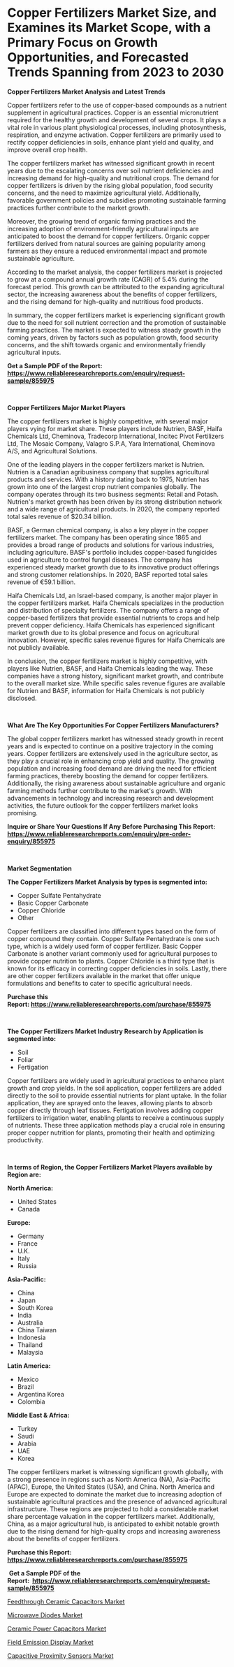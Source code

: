 <p><h1>Copper Fertilizers Market Size, and Examines its Market Scope, with a Primary Focus on Growth Opportunities, and Forecasted Trends Spanning from 2023 to 2030</h1></p><p><strong>Copper Fertilizers Market Analysis and Latest Trends</strong></p>
<p><p>Copper fertilizers refer to the use of copper-based compounds as a nutrient supplement in agricultural practices. Copper is an essential micronutrient required for the healthy growth and development of several crops. It plays a vital role in various plant physiological processes, including photosynthesis, respiration, and enzyme activation. Copper fertilizers are primarily used to rectify copper deficiencies in soils, enhance plant yield and quality, and improve overall crop health.</p><p>The copper fertilizers market has witnessed significant growth in recent years due to the escalating concerns over soil nutrient deficiencies and increasing demand for high-quality and nutritional crops. The demand for copper fertilizers is driven by the rising global population, food security concerns, and the need to maximize agricultural yield. Additionally, favorable government policies and subsidies promoting sustainable farming practices further contribute to the market growth.</p><p>Moreover, the growing trend of organic farming practices and the increasing adoption of environment-friendly agricultural inputs are anticipated to boost the demand for copper fertilizers. Organic copper fertilizers derived from natural sources are gaining popularity among farmers as they ensure a reduced environmental impact and promote sustainable agriculture.</p><p>According to the market analysis, the copper fertilizers market is projected to grow at a compound annual growth rate (CAGR) of 5.4% during the forecast period. This growth can be attributed to the expanding agricultural sector, the increasing awareness about the benefits of copper fertilizers, and the rising demand for high-quality and nutritious food products.</p><p>In summary, the copper fertilizers market is experiencing significant growth due to the need for soil nutrient correction and the promotion of sustainable farming practices. The market is expected to witness steady growth in the coming years, driven by factors such as population growth, food security concerns, and the shift towards organic and environmentally friendly agricultural inputs.</p></p>
<p><strong>Get a Sample PDF of the Report:&nbsp; <a href="https://www.reliableresearchreports.com/enquiry/request-sample/855975">https://www.reliableresearchreports.com/enquiry/request-sample/855975</a></strong></p>
<p>&nbsp;</p>
<p><strong>Copper Fertilizers Major Market Players</strong></p>
<p><p>The copper fertilizers market is highly competitive, with several major players vying for market share. These players include Nutrien, BASF, Haifa Chemicals Ltd, Cheminova, Tradecorp International, Incitec Pivot Fertilizers Ltd, The Mosaic Company, Valagro S.P.A, Yara International, Cheminova A/S, and Agricultural Solutions. </p><p>One of the leading players in the copper fertilizers market is Nutrien. Nutrien is a Canadian agribusiness company that supplies agricultural products and services. With a history dating back to 1975, Nutrien has grown into one of the largest crop nutrient companies globally. The company operates through its two business segments: Retail and Potash. Nutrien's market growth has been driven by its strong distribution network and a wide range of agricultural products. In 2020, the company reported total sales revenue of $20.34 billion.</p><p>BASF, a German chemical company, is also a key player in the copper fertilizers market. The company has been operating since 1865 and provides a broad range of products and solutions for various industries, including agriculture. BASF's portfolio includes copper-based fungicides used in agriculture to control fungal diseases. The company has experienced steady market growth due to its innovative product offerings and strong customer relationships. In 2020, BASF reported total sales revenue of €59.1 billion.</p><p>Haifa Chemicals Ltd, an Israel-based company, is another major player in the copper fertilizers market. Haifa Chemicals specializes in the production and distribution of specialty fertilizers. The company offers a range of copper-based fertilizers that provide essential nutrients to crops and help prevent copper deficiency. Haifa Chemicals has experienced significant market growth due to its global presence and focus on agricultural innovation. However, specific sales revenue figures for Haifa Chemicals are not publicly available.</p><p>In conclusion, the copper fertilizers market is highly competitive, with players like Nutrien, BASF, and Haifa Chemicals leading the way. These companies have a strong history, significant market growth, and contribute to the overall market size. While specific sales revenue figures are available for Nutrien and BASF, information for Haifa Chemicals is not publicly disclosed.</p></p>
<p>&nbsp;</p>
<p><strong>What Are The Key Opportunities For Copper Fertilizers Manufacturers?</strong></p>
<p><p>The global copper fertilizers market has witnessed steady growth in recent years and is expected to continue on a positive trajectory in the coming years. Copper fertilizers are extensively used in the agriculture sector, as they play a crucial role in enhancing crop yield and quality. The growing population and increasing food demand are driving the need for efficient farming practices, thereby boosting the demand for copper fertilizers. Additionally, the rising awareness about sustainable agriculture and organic farming methods further contribute to the market's growth. With advancements in technology and increasing research and development activities, the future outlook for the copper fertilizers market looks promising.</p></p>
<p><strong>Inquire or Share Your Questions If Any Before Purchasing This Report: <a href="https://www.reliableresearchreports.com/enquiry/pre-order-enquiry/855975">https://www.reliableresearchreports.com/enquiry/pre-order-enquiry/855975</a></strong></p>
<p>&nbsp;</p>
<p><strong>Market Segmentation</strong></p>
<p><strong>The Copper Fertilizers Market Analysis by types is segmented into:</strong></p>
<p><ul><li>Copper Sulfate Pentahydrate</li><li>Basic Copper Carbonate</li><li>Copper Chloride</li><li>Other</li></ul></p>
<p><p>Copper fertilizers are classified into different types based on the form of copper compound they contain. Copper Sulfate Pentahydrate is one such type, which is a widely used form of copper fertilizer. Basic Copper Carbonate is another variant commonly used for agricultural purposes to provide copper nutrition to plants. Copper Chloride is a third type that is known for its efficacy in correcting copper deficiencies in soils. Lastly, there are other copper fertilizers available in the market that offer unique formulations and benefits to cater to specific agricultural needs.</p></p>
<p><strong>Purchase this Report:&nbsp;<a href="https://www.reliableresearchreports.com/purchase/855975">https://www.reliableresearchreports.com/purchase/855975</a></strong></p>
<p>&nbsp;</p>
<p><strong>The Copper Fertilizers Market Industry Research by Application is segmented into:</strong></p>
<p><ul><li>Soil</li><li>Foliar</li><li>Fertigation</li></ul></p>
<p><p>Copper fertilizers are widely used in agricultural practices to enhance plant growth and crop yields. In the soil application, copper fertilizers are added directly to the soil to provide essential nutrients for plant uptake. In the foliar application, they are sprayed onto the leaves, allowing plants to absorb copper directly through leaf tissues. Fertigation involves adding copper fertilizers to irrigation water, enabling plants to receive a continuous supply of nutrients. These three application methods play a crucial role in ensuring proper copper nutrition for plants, promoting their health and optimizing productivity.</p></p>
<p>&nbsp;</p>
<p><strong>In terms of Region, the Copper Fertilizers Market Players available by Region are:</strong></p>
<p>
    <p> <strong> North America: </strong>
        <ul>
            <li>United States</li>
            <li>Canada</li>
        </ul>
        </p> 
    <p> <strong> Europe: </strong>
        <ul>
            <li>Germany</li>
            <li>France</li>
            <li>U.K.</li>
            <li>Italy</li>
            <li>Russia</li>
        </ul>
        </p> 
    <p> <strong> Asia-Pacific: </strong>
        <ul>
            <li>China</li>
            <li>Japan</li>
            <li>South Korea</li>
            <li>India</li>
            <li>Australia</li>
            <li>China Taiwan</li>
            <li>Indonesia</li>
            <li>Thailand</li>
            <li>Malaysia</li>
        </ul>
        </p> 
    <p> <strong> Latin America: </strong>
        <ul>
            <li>Mexico</li>
            <li>Brazil</li>
            <li>Argentina Korea</li>
            <li>Colombia</li>
        </ul>
        </p> 
    <p> <strong> Middle East & Africa: </strong>
        <ul>
            <li>Turkey</li>
            <li>Saudi</li>
            <li>Arabia</li>
            <li>UAE</li>
            <li>Korea</li>
        </ul>
    </p>
    </p>
<p><p>The copper fertilizers market is witnessing significant growth globally, with a strong presence in regions such as North America (NA), Asia-Pacific (APAC), Europe, the United States (USA), and China. North America and Europe are expected to dominate the market due to increasing adoption of sustainable agricultural practices and the presence of advanced agricultural infrastructure. These regions are projected to hold a considerable market share percentage valuation in the copper fertilizers market. Additionally, China, as a major agricultural hub, is anticipated to exhibit notable growth due to the rising demand for high-quality crops and increasing awareness about the benefits of copper fertilizers.</p></p>
<p><strong>Purchase this Report: <a href="https://www.reliableresearchreports.com/purchase/855975">https://www.reliableresearchreports.com/purchase/855975</a></strong></p>
<p>&nbsp;<strong>Get a Sample PDF of the Report:&nbsp;&nbsp;<a href="https://www.reliableresearchreports.com/enquiry/request-sample/855975">https://www.reliableresearchreports.com/enquiry/request-sample/855975</a></strong></p>
<p><strong></strong></p>
<p><p><a href="https://medium.com/@elyssablick/decoding-feedthrough-ceramic-capacitors-market-metrics-market-share-trends-and-growth-patterns-3cbe6c1b2a99">Feedthrough Ceramic Capacitors Market</a></p><p><a href="https://medium.com/@skylargrant2023/decoding-microwave-diodes-market-metrics-market-share-trends-and-growth-patterns-27bffd7bf6f4">Microwave Diodes Market</a></p><p><a href="https://medium.com/@shanelerde/ceramic-power-capacitors-market-trends-forecast-and-competitive-analysis-to-2030-2ac07657ae63">Ceramic Power Capacitors Market</a></p><p><a href="https://medium.com/@isomjohnson/field-emission-display-market-size-market-outlook-and-market-forecast-2023-to-2030-e3d6ca108b96">Field Emission Display Market</a></p><p><a href="https://medium.com/@edwinsporer/decoding-capacitive-proximity-sensors-market-metrics-market-share-trends-and-growth-patterns-3c7ecdc6efe9">Capacitive Proximity Sensors Market</a></p></p>